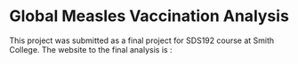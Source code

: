 # Global Measles Vaccination Analysis
This project was submitted as a final project for SDS192 course at Smith College.
The website to the final analysis is : 
